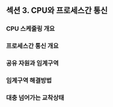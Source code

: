 ## 섹션 3. CPU와 프로세스간 통신

### CPU 스케줄링 개요

### 프로세스간 통신 개요

### 공유 자원과 임계구역

### 임계구역 해결방법

### 대충 넘어가는 교착상태
